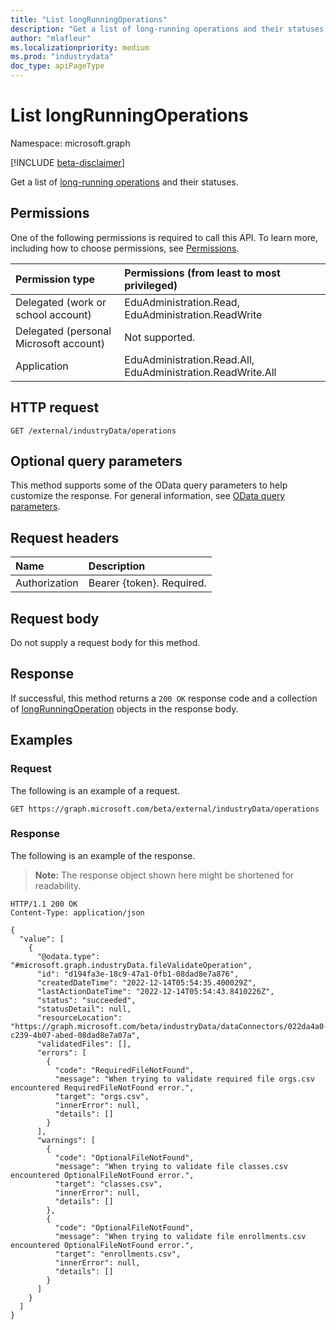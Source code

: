 ```yaml
---
title: "List longRunningOperations"
description: "Get a list of long-running operations and their statuses."
author: "mlafleur"
ms.localizationpriority: medium
ms.prod: "industrydata"
doc_type: apiPageType
---
```


# List longRunningOperations

Namespace: microsoft.graph

[!INCLUDE [beta-disclaimer](../../includes/beta-disclaimer.md)]

Get a list of [long-running operations](../resources/longrunningoperation.md) and their statuses.

## Permissions

One of the following permissions is required to call this API. To learn more, including how to choose permissions, see [Permissions](/graph/permissions-reference).

| Permission type                        | Permissions (from least to most privileged)                 |
| :------------------------------------- | :---------------------------------------------------------- |
| Delegated (work or school account)     | EduAdministration.Read, EduAdministration.ReadWrite         |
| Delegated (personal Microsoft account) | Not supported.                                              |
| Application                            | EduAdministration.Read.All, EduAdministration.ReadWrite.All |

## HTTP request

<!-- {
  "blockType": "ignored"
}
-->

```http
GET /external/industryData/operations
```

## Optional query parameters

This method supports some of the OData query parameters to help customize the response. For general information, see [OData query parameters](/graph/query-parameters).

## Request headers

| Name          | Description               |
| :------------ | :------------------------ |
| Authorization | Bearer {token}. Required. |

## Request body

Do not supply a request body for this method.

## Response

If successful, this method returns a `200 OK` response code and a collection of [longRunningOperation](../resources/industrydata-longrunningoperation.md) objects in the response body.

## Examples

### Request

The following is an example of a request.

<!-- {
  "blockType": "request",
  "name": "list_longrunningoperation"
}
-->

```http
GET https://graph.microsoft.com/beta/external/industryData/operations
```

### Response

The following is an example of the response.

> **Note:** The response object shown here might be shortened for readability.

<!-- {
  "blockType": "response",
  "truncated": true,
  "@odata.type": "Collection(microsoft.graph.longRunningOperation)"
}
-->

```http
HTTP/1.1 200 OK
Content-Type: application/json

{
  "value": [
    {
      "@odata.type": "#microsoft.graph.industryData.fileValidateOperation",
      "id": "d194fa3e-18c9-47a1-0fb1-08dad8e7a876",
      "createdDateTime": "2022-12-14T05:54:35.400029Z",
      "lastActionDateTime": "2022-12-14T05:54:43.8410226Z",
      "status": "succeeded",
      "statusDetail": null,
      "resourceLocation": "https://graph.microsoft.com/beta/industryData/dataConnectors/022da4a0-c239-4b07-abed-08dad8e7a07a",
      "validatedFiles": [],
      "errors": [
        {
          "code": "RequiredFileNotFound",
          "message": "When trying to validate required file orgs.csv encountered RequiredFileNotFound error.",
          "target": "orgs.csv",
          "innerError": null,
          "details": []
        }
      ],
      "warnings": [
        {
          "code": "OptionalFileNotFound",
          "message": "When trying to validate file classes.csv encountered OptionalFileNotFound error.",
          "target": "classes.csv",
          "innerError": null,
          "details": []
        },
        {
          "code": "OptionalFileNotFound",
          "message": "When trying to validate file enrollments.csv encountered OptionalFileNotFound error.",
          "target": "enrollments.csv",
          "innerError": null,
          "details": []
        }
      ]
    }
  ]
}
```
